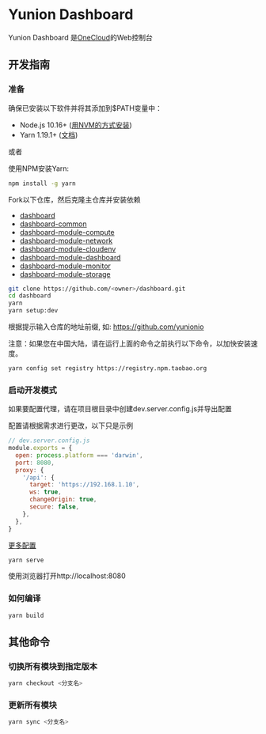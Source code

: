 # Yunion Dashboard

Yunion Dashboard 是[OneCloud](https://github.com/yunionio/onecloud)的Web控制台

## 开发指南

### 准备

确保已安装以下软件并将其添加到$PATH变量中：

- Node.js 10.16+ ([用NVM的方式安装](https://github.com/creationix/nvm#usage))
- Yarn 1.19.1+ ([文档](https://classic.yarnpkg.com/en/docs/install))

或者

使用NPM安装Yarn:

```sh
npm install -g yarn
```

Fork以下仓库，然后克隆主仓库并安装依赖

- [dashboard](https://github.com/yunionio/dashboard)
- [dashboard-common](https://github.com/yunionio/dashboard-common)
- [dashboard-module-compute](https://github.com/yunionio/dashboard-module-compute)
- [dashboard-module-network](https://github.com/yunionio/dashboard-module-network)
- [dashboard-module-cloudenv](https://github.com/yunionio/dashboard-module-cloudenv)
- [dashboard-module-dashboard](https://github.com/yunionio/dashboard-module-dashboard)
- [dashboard-module-monitor](https://github.com/yunionio/dashboard-module-monitor)
- [dashboard-module-storage](https://github.com/yunionio/dashboard-module-storage)

```sh
git clone https://github.com/<owner>/dashboard.git
cd dashboard
yarn
yarn setup:dev
```

根据提示输入仓库的地址前缀, 如: https://github.com/yunionio

注意：如果您在中国大陆，请在运行上面的命令之前执行以下命令，以加快安装速度。

```sh
yarn config set registry https://registry.npm.taobao.org
```

### 启动开发模式

如果要配置代理，请在项目根目录中创建dev.server.config.js并导出配置

配置请根据需求进行更改，以下只是示例

```javascript
// dev.server.config.js
module.exports = {
  open: process.platform === 'darwin',
  port: 8080,
  proxy: {
    '/api': {
      target: 'https://192.168.1.10',
      ws: true,
      changeOrigin: true,
      secure: false,
    },
  },
}
```

[更多配置](https://webpack.js.org/configuration/dev-server/)

```sh
yarn serve
```

使用浏览器打开http://localhost:8080

### 如何编译

```sh
yarn build
```

## 其他命令

### 切换所有模块到指定版本

```sh
yarn checkout <分支名>
```

### 更新所有模块

```sh
yarn sync <分支名>
```
